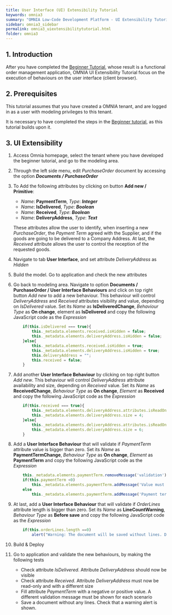 ```yaml
---
title: User Interface (UI) Extensibility Tutorial
keywords: omnia3
summary: "OMNIA Low-Code Development Platform - UI Extensibility Tutorial"
sidebar: omnia3_sidebar
permalink: omnia3_uiextensibilitytutorial.html
folder: omnia3
---
```



## 1. Introduction

After you have completed the [Beginner Tutorial](https://docs.omnialowcode.com/omnia3_beginnertutorial.html), whose result is a functional order management application, OMNIA UI Extensibility Tutorial focus on the execution of behaviours on the user interface (client browser).

## 2. Prerequisites

This tutorial assumes that you have created a OMNIA tenant, and are logged in as a user with modeling privileges to this tenant.

It is necessary to have completed the steps in the  [Beginner tutorial](https://docs.omnialowcode.com/omnia3_beginnertutorial.html), as this tutorial builds upon it.

## 3. UI Extensibility

1. Access Omnia homepage, select the tenant where you have developed the beginner tutorial, and go to the modeling area.

2. Through the left side menu, edit *PurchaseOrder* document by accessing the option ***Documents / PurchaseOrder***

3. To Add the following attributes by clicking on button **Add new / Primitive**: 

    - *Name*: **PaymentTerm**, *Type*: ***Integer***
    - *Name*: **IsDelivered**, *Type*: ***Boolean***
    - *Name*: **Received**, *Type*: ***Boolean***
    - *Name*: **DeliveryAddress**, *Type*: ***Text***
    
    These attributes allow the user to identify, when inserting a new *PurchaseOrder*, the *Payment Term* agreed with the Supplier, and if the goods are going to be delivered to a Company Address. At last, the *Received* attribute allows the user to control the reception of the requested goods.
    
4. Navigate to tab **User Interface**, and set attribute *DeliveryAddress* as *Hidden*
    
5. Build the model. Go to application and check the new attributes
    
6. Go back to modeling area. Navigate to option **Documents / PurchaseOrder / User Interface Behaviours**  and click on top right button *Add new* to add a new behaviour. This behaviour will control *DeliveryAddress* and *Received* attributes visibility and value, depending on *IsDelivered* value. Set its *Name* as **IsDeliveredChange**, *Behaviour Type* as **On change**, element as **IsDelivered** and copy the following JavaScript code as the *Expression*

    ```JavaScript
        if(this.isDelivered === true){
            this._metadata.elements.received.isHidden = false;
            this._metadata.elements.deliveryAddress.isHidden = false;
        }else{
            this._metadata.elements.received.isHidden = true;
            this._metadata.elements.deliveryAddress.isHidden = true;
            this.deliveryAddress = "";
            this.received = false;
        }    
    ```

7. Add another **User Interface Behaviour** by clicking on top right button *Add new*. This behaviour will control *DeliveryAddress* attribute availability and size, depending on *Received* value. Set its *Name* as **ReceivedChange**, *Behaviour Type* as **On change**, *Element* as **Received** and copy the following JavaScript code as the *Expression*

    ```JavaScript
        if(this.received === true){
            this._metadata.elements.deliveryAddress.attributes.isReadOnly = true;
            this._metadata.elements.deliveryAddress.size = 4;
        }else{
            this._metadata.elements.deliveryAddress.attributes.isReadOnly = false;
            this._metadata.elements.deliveryAddress.size = 6;
        }    
    ```

8. Add a **User Interface Behaviour** that will validate if *PaymentTerm* attribute value is bigger than zero. Set its *Name* as **PaymentTermChange**, *Behaviour Type* as **On change**, *Element* as **PaymentTerm** and copy the following JavaScript code as the *Expression*

    ```JavaScript
        this._metadata.elements.paymentTerm.removeMessage('validation');
        if(this.paymentTerm <0)
            this._metadata.elements.paymentTerm.addMessage('Value must be bigger than zero','error',  'validation');
        else
            this._metadata.elements.paymentTerm.addMessage('Payment term is valid','success',  'validation');    
    ```

9. At last, add a **User Interface Behaviour** that will validate if *OrderLines* attribute length is bigger than zero. Set its *Name* as **LineCountWarning**, *Behaviour Type* as **Before save** and copy the following JavaScript code as the *Expression*

    ```JavaScript
        if(this.orderLines.length ==0)
            alert("Warning: The document will be saved without lines. Don't worry, you can add them later.");
    ```

10. Build & Deploy

11. Go to application and validate the new behaviours, by making the following tests

    - Check attribute *IsDelivered*. Attribute *DeliveryAddress* should now be visible
    - Check attribute *Received*. Attribute *DeliveryAddress* must now be read-only and with a different size
    - Fill attribute *PaymentTerm* with a negative or positive value. A different validation message must be shown for each scenario
    - Save a document without any lines. Check that a warning alert is shown.
